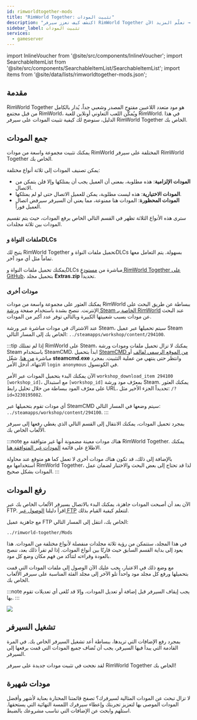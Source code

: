 ```yaml
---
id: rimworldtogether-mods
title: "RimWorld Together: تثبيت المودات"
description: "اكتشف كيف تعزز سيرفر RimWorld Together الخاص بك بأشهر المودات لتجربة لعب تعاونية أونلاين سلسة → تعلّم المزيد الآن"
sidebar_label: تثبيت المودات
services:
  - gameserver
---
```


import InlineVoucher from '@site/src/components/InlineVoucher';
import SearchableItemList from '@site/src/components/SearchableItemList/SearchableItemList';
import items from '@site/data/lists/rimworldtogether-mods.json';

## مقدمة

RimWorld Together هو مود متعدد اللاعبين مفتوح المصدر وشعبي جداً، يُدار بالكامل من قبل مجتمع RimWorld، ويُمكّن اللعب التعاوني أونلاين للعبة RimWorld. في هذا الدليل، سنوضح لك كيفية تثبيت المودات على سيرفر RimWorld Together الخاص بك.

<InlineVoucher />

## جمع المودات

يمكنك تثبيت مجموعة واسعة من مودات RimWorld المختلفة على سيرفر RimWorld Together الخاص بك.

يمكن تصنيف المودات إلى ثلاثة أنواع مختلفة:
- **المودات الإلزامية**: هذه مطلوبة، بمعنى أن العميل يجب أن يمتلكها وإلا فلن يتمكن من الاتصال.
- **المودات الاختيارية**: هذه ليست مطلوبة، يمكن للعميل الاتصال حتى لو لم يمتلكها.
- **المودات المحظورة**: المودات هنا ممنوعة، مما يعني أن السيرفر سيرفض اتصال العميل فوراً.

سترى هذه الأنواع الثلاثة تظهر في القسم التالي الخاص برفع المودات، حيث يتم تقسيم المودات بين ثلاثة مجلدات.

### ملفات النواة وDLCs

يتيح لك RimWorld Together تحميل ملفات النواة وDLCs بسهولة. يتم التعامل معها تماماً مثل أي مود آخر.

يمكنك تحميل ملفات النواة وDLCs مباشرة من [مستودع RimWorld Together على GitHub](https://github.com/RimworldTogether/RimWorld-Together)، بتحميل مجلد **Extras.zip** تحديداً.

### مودات أخرى

يمكنك العثور على مجموعة واسعة من مودات RimWorld ببساطة عن طريق البحث على الإنترنت. ننصح بشدة باستخدام صفحة [ورشة Steam الخاصة بـ RimWorld](https://steamcommunity.com/app/294100/workshop/) عند البحث عن مودات بسبب شعبيتها الكبيرة وبالتالي توفر عدد أكبر من المودات.

عند الاشتراك في مودات مباشرة عبر ورشة Steam، سيتم تحميلها عبر عميل Steam الخاص بك إلى المسار التالي: `../steamapps/workshop/content/294100`.

:::tip
إذا لم تمتلك RimWorld على Steam، يمكنك لا تزال تحميل ملفات ومودات ورشة Steam باستخدام SteamCMD. ابدأ بتحميل [SteamCMD من الموقع الرسمي لفالف](https://developer.valvesoftware.com/wiki/SteamCMD) أو مباشرة [من هنا](https://steamcdn-a.akamaihd.net/client/installer/steamcmd.zip). شغّل **steamcmd.exe** وانتظر حتى ينتهي من عملية التثبيت. بمجرد الانتهاء، أدخل الأمر `login anonymous` في الكونسول.

الآن يمكنك البدء بتحميل المودات عبر الأمر `workshop_download_item 294100 [workshop_id]`، مع استبدال `[workshop_id]` بمعرّف مود ورشة Steam. يمكنك العثور على معرّف المود ببساطة من خلال تحليل رابط URL، تحديداً الجزء الأخير مثل: `/?id=3230195082`.

أي مودات تقوم بتحميلها عبر SteamCMD سيتم وضعها في المسار التالي: `../steamapps/workshop/content/294100`.
:::

بمجرد تحميل المودات، يمكنك الانتقال إلى القسم التالي الذي يغطي رفعها إلى سيرفر الألعاب الخاص بك.

:::note
هناك مودات معينة مضمونة أنها غير متوافقة مع RimWorld Together. يمكنك الاطلاع على قائمة [المودات غير المتوافقة هنا](https://github.com/RimworldTogether/RimWorld-Together/blob/development/IncompatibilityList.md).

بالإضافة إلى ذلك، قد تكون هناك مودات أخرى لا تعمل كما هو متوقع عند محاولة استخدامها مع RimWorld Together، لذا قد تحتاج إلى بعض البحث والاختبار لضمان عمل المودات بشكل صحيح.
:::

## رفع المودات

الآن بعد أن أصبحت المودات جاهزة، يمكنك البدء بالاتصال بسيرفر الألعاب الخاص بك عبر FTP. اقرأ دليلنا [الوصول عبر FTP](gameserver-ftpaccess.md) لتتعلم كيفية القيام بذلك.

مع جاهزية عميل FTP الخاص بك، انتقل إلى المسار التالي:
```
../rimworld-together/Mods
```

في هذا المجلد، ستتمكن من رؤية ثلاثة مجلدات منفصلة لأنواع مختلفة من المودات. هذا يعود إلى بداية القسم السابق حيث قارنّا بين أنواع المودات. إذا لم تقرأ ذلك بعد، ننصح بالعودة وقراءته لتتأكد من فهم مكان وضع كل مود.

مع وضع ذلك في الاعتبار، يجب عليك الآن الوصول إلى ملفات المودات التي قمت بتحميلها ورفع كل مجلد مود واحداً تلو الآخر إلى مجلد الفئة المناسبة على سيرفر الألعاب الخاص بك.

:::note
يجب إيقاف السيرفر قبل إضافة أو تعديل المودات، وإلا قد تُلغى أي تعديلات تقوم بها.
:::

![](https://screensaver01.zap-hosting.com/index.php/s/3TsB3wYFzoxK3NL/preview)

## تشغيل السيرفر

بمجرد رفع الإضافات التي تريدها، ببساطة أعد تشغيل السيرفر الخاص بك. في المرة القادمة التي يبدأ فيها السيرفر، يجب أن تُضاف جميع المودات التي قمت برفعها إلى السيرفر.

لقد نجحت في تثبيت مودات جديدة على سيرفر RimWorld Together الخاص بك!

## مودات شهيرة

لا تزال تبحث عن المودات المثالية لسيرفرك؟ تصفح قائمتنا المختارة بعناية لأشهر وأفضل المودات الموصى بها لتعزيز تجربتك وإعطاء سيرفرك اللمسة النهائية التي يستحقها. استلهم وابحث عن الإضافات التي تناسب مشروعك بالضبط.

<SearchableItemList items={items} />

<InlineVoucher />